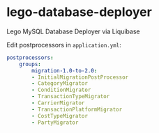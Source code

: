 # lego-database-deployer
Lego MySQL Database Deployer via Liquibase

Edit postprocessors in `application.yml`:

```yaml
postprocessors:
    groups:
        migration-1.0-to-2.0:
        - InitialMigrationPostProcessor
        - CategoryMigrator
        - ConditionMigrator
        - TransactionTypeMigrator
        - CarrierMigrator
        - TransactionPlatformMigrator
        - CostTypeMigrator
        - PartyMigrator
```
